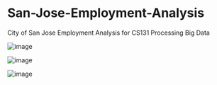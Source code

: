 # San-Jose-Employment-Analysis
City of San Jose Employment Analysis for CS131 Processing Big Data

![image](https://github.com/user-attachments/assets/c14dd085-5f5d-48af-b491-ce9bdc7b74ae)

![image](https://github.com/user-attachments/assets/6f086b3f-8c4b-464a-9e51-051fc4ca7a26)

![image](https://github.com/user-attachments/assets/fff2d5d7-66cd-4f5d-a15f-00106e26db63)
